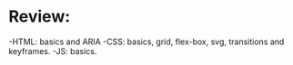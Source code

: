 # Review: 
-HTML: basics and ARIA
-CSS: basics, grid, flex-box, svg, transitions and keyframes.
-JS: basics.
